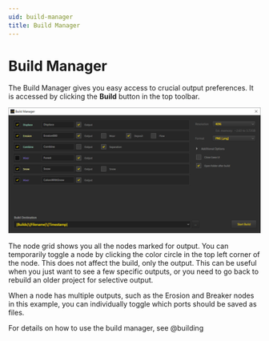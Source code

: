 ```yaml
---
uid: build-manager
title: Build Manager
---
```


# Build Manager

The Build Manager gives you easy access to crucial output preferences. It is accessed by clicking the **Build** button in the top toolbar.

![Mark for save](/images/ui/Build-Manager.png)

The node grid shows you all the nodes marked for output. You can temporarily toggle a node by clicking the color circle in the top left corner of the node. This does not affect the build, only the output. This can be useful when you just want to see a few specific outputs, or you need to go back to rebuild an older project for selective output.

When a node has multiple outputs, such as the Erosion and Breaker nodes in this example, you can individually toggle which ports should be saved as files.

For details on how to use the build manager, see @building